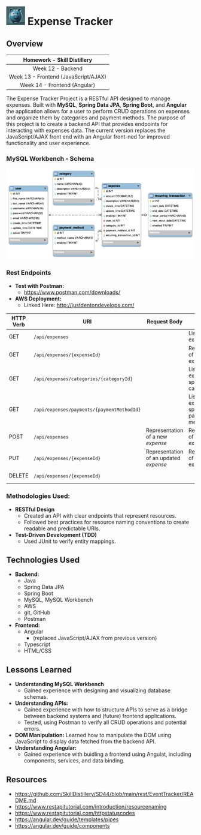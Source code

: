 # <img src="./images/ExpenseTracker_piggy_bank_from_Gemini1.jpeg" alt="Expense Tracker logo" width="50"/> **Expense Tracker** 

<!-- ![Expense Tracker logo](./images/ExpenseTracker_piggy_bank_from_Gemini1.jpeg) -->

## **Overview**

| **Homework - Skill Distillery** |
|:-------------------------------:|
|       Week 12 - Backend               |   
| Week 13 - Frontend (JavaScript/AJAX)  |
|   Week 14 - Frontend (Angular)        |    

The Expense Tracker Project is a RESTful API designed to manage expenses. Built with **MySQL**, **Spring Data JPA**, **Spring Boot**, and **Angular** the application allows for a user to perform CRUD operations on expenses and organize them by categories and payment methods. The purpose of this project is to create a backend API that provides endpoints for interacting with expenses data. The current version replaces the JavaScript/AJAX front end with an Angular front-ned for improved functionality and user experience.

### **MySQL Workbench - Schema**
<!-- #### **First weekend**
![Database Schema](./images/event_tracker_schema_wide.png)  -->
<!-- #### **Current Schema:**  -->
<!-- - (added the recurring_transaction table to be able to handle costs that haven't been incurred yet, and potential future income.) -->
![Database Schema](./images/event_tracker_schema_recurring_addition.png)

### **Rest Endpoints**
- **Test with Postman:**
  - https://www.postman.com/downloads/
- **AWS Deployment:**  
  - Linked Here: http://justdentondevelops.com/

| HTTP Verb | URI                                         | Request Body                             | Response Body                                  | Response Codes  |
|-----------|---------------------------------------------|------------------------------------------|------------------------------------------------|-----------------|
| GET       | `/api/expenses`                             |                                          | List of all expenses                           | 200             |
| GET       | `/api/expenses/{expenseId}`                 |                                          | Representation of a specific expense           | 200, 404        |
| GET       | `/api/expenses/categories/{categoryId}`     |                                          | List of expenses for a specific category       | 200, 404        |
| GET       | `/api/expenses/payments/{paymentMethodId}`  |                                          | List of expenses for a specific payment method | 200, 404        |
| POST      | `/api/expenses`                             | Representation of a new _expense_        | Representation of the created expense          | 201, 400        |
| PUT       | `/api/expenses/{expenseId}`                 | Representation of an updated _expense_   | Representation of the updated expense          | 200, 404, 400   |
| DELETE    | `/api/expenses/{expenseId}`                 |                                          |                                                | 204, 404, 400   |

### **Methodologies Used:**
- **RESTful Design**
  - Created an API with clear endpoints that represent resources.
  - Followed best practices for resource naming conventions to create readable and predictable URIs.
- **Test-Driven Development (TDD)**
  - Used JUnit to verify entity mappings.

## **Technologies Used**
- **Backend:**
  - Java
  - Spring Data JPA
  - Spring Boot
  - MySQL, MySQL Workbench
  - AWS
  - git, GitHub
  - Postman
- **Frontend:**
  - Angular
    - (replaced JavaScript/AJAX from previous version)
  - Typescript
  - HTML/CSS

## **Lessons Learned** 
- **Understanding MySQL Workbench**
  - Gained experience with designing and visualizing database schemas.
- **Understanding APIs:** 
  - Gained experience with how to structure APIs to serve as a bridge between backend systems and (future) frontend applications.
  - Tested, using Postman to verify all CRUD operations and potential errors.
- **DOM Manipulation:** Learned how to manipulate the DOM using JavaScript to display data fetched from the backend API.
- **Understanding Angular:**
  - Gained experience with buidling a frontend using Angulat, including components, services, and data binding.

## **Resources**
- https://github.com/SkillDistillery/SD44/blob/main/rest/EventTracker/README.md
- https://www.restapitutorial.com/introduction/resourcenaming
- https://www.restapitutorial.com/httpstatuscodes
- https://angular.dev/guide/templates/pipes
- https://angular.dev/guide/components

